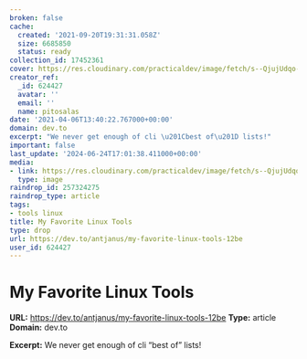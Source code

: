 ```yaml
---
broken: false
cache:
  created: '2021-09-20T19:31:31.058Z'
  size: 6685850
  status: ready
collection_id: 17452361
cover: https://res.cloudinary.com/practicaldev/image/fetch/s--QjujUdqo--/c_imagga_scale,f_auto,fl_progressive,h_500,q_auto,w_1000/https://antjanus.com/wp-content/uploads/2019/06/archey.png
creator_ref:
  _id: 624427
  avatar: ''
  email: ''
  name: pitosalas
date: '2021-04-06T13:40:22.767000+00:00'
domain: dev.to
excerpt: "We never get enough of cli \u201Cbest of\u201D lists!"
important: false
last_update: '2024-06-24T17:01:38.411000+00:00'
media:
- link: https://res.cloudinary.com/practicaldev/image/fetch/s--QjujUdqo--/c_imagga_scale,f_auto,fl_progressive,h_500,q_auto,w_1000/https://antjanus.com/wp-content/uploads/2019/06/archey.png
  type: image
raindrop_id: 257324275
raindrop_type: article
tags:
- tools linux
title: My Favorite Linux Tools
type: drop
url: https://dev.to/antjanus/my-favorite-linux-tools-12be
user_id: 624427
---
```


# My Favorite Linux Tools

**URL:** https://dev.to/antjanus/my-favorite-linux-tools-12be
**Type:** article
**Domain:** dev.to

**Excerpt:** We never get enough of cli “best of” lists!

